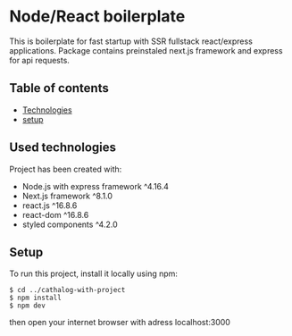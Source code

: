 # Node/React boilerplate

This is boilerplate for fast startup with SSR fullstack react/express applications.
Package contains preinstaled next.js framework and express for api requests.

## Table of contents
* [Technologies](#Used-technologies)  
* [setup](#Setup)

## Used technologies

Project has been created with:
* Node.js with express framework ^4.16.4  
* Next.js framework ^8.1.0  
* react.js ^16.8.6  
* react-dom ^16.8.6  
* styled components ^4.2.0  

## Setup

To run this project, install it locally using npm:

```
$ cd ../cathalog-with-project
$ npm install
$ npm dev
```

then open your internet browser with adress localhost:3000
